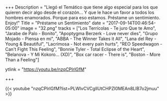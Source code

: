 +++
Description = "Llegó el Temático que tiene algo especial para los que quieren decir algo desde el corazón... Y que le hace un favor a todos los hombres enamorados. Porque para eso estamos. Préstame un sentimiento. Enjoy!"
Title = "Préstame un Sentimiento"
date = "2017-09-14T00:46:54-05:00"
image = "32.png"
tracks = ["Los Terrícolas - Te juro Que te Amo", "Jarabe de Palo - Bonito", "Apoptygma Berzerk - Love never dies", "Grupo Mojado - Piensa en mi", "ABBA - The Winner Takes it All", "Lana del Rey - Young & Beautiful", "Lacrimosa  - Not every pain hurts", "REO Speedwagon - Can't Fight This Feeling", "Bonnie Tyler - Total Eclipse of the Heart", "Belanova - Y Mi Kokoro... (XD)", "Box car racer - There is", "Boston - More Than a Feeling"]

ytlink = "https://youtu.be/nzqCPlrlGfM"

+++

{{< youtube "nzqCPlrlGfM?list=PLWlvCVCglIUtCHPZI0MEAn8LIB7o2jmuu" >}}
